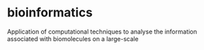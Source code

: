 # bioinformatics
Application of computational techniques to analyse the information associated with biomolecules on a large-scale
